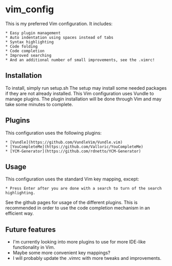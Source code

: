 # vim_config
This is my preferred Vim configuration. It includes:

    * Easy plugin management
    * Auto indentation using spaces instead of tabs
    * Syntax highlighting
    * Code folding
    * Code completion
    * Improved searching
    * And an additional number of small improvements, see the .vimrc!

## Installation
To install, simply run setup.sh
The setup may install some needed packages if they are not already installed.
This Vim configuration uses Vundle to manage plugins. The plugin installation will be done through Vim and may take some minutes to complete.

## Plugins
This configuration uses the following plugins:

    * [Vundle](https://github.com/VundleVim/Vundle.vim)
    * [YouCompleteMe](https://github.com/Valloric/YouCompleteMe)
    * [YCM-Generator](https://github.com/rdnetto/YCM-Generator)

## Usage
This configuration uses the standard Vim key mapping, except:

    * Press Enter after you are done with a search to turn of the search highlighting.

See the github pages for usage of the different plugins. This is recommended in order to use the code completion mechanism in an efficient way.

## Future features
 * I'm currently looking into more plugins to use for more IDE-like functionality in Vim.
 * Maybe some more convenient key mappings?
 * I will probably update the .vimrc with more tweaks and improvements.
